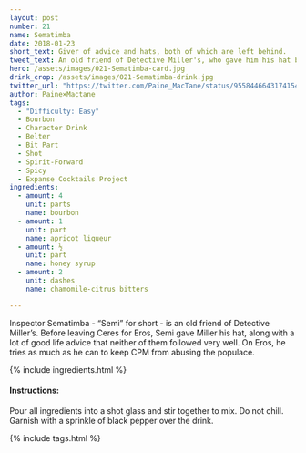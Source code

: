 ```yaml
---
layout: post
number: 21
name: Sematimba
date: 2018-01-23
short_text: Giver of advice and hats, both of which are left behind.
tweet_text: An old friend of Detective Miller's, who gave him his hat before leaving Ceres for Eros.
hero: /assets/images/021-Sematimba-card.jpg
drink_crop: /assets/images/021-Sematimba-drink.jpg
twitter_url: "https://twitter.com/Paine_MacTane/status/955844664317415424"
author: Paine×Mactane
tags: 
  - "Difficulty: Easy"
  - Bourbon
  - Character Drink
  - Belter
  - Bit Part
  - Shot
  - Spirit-Forward
  - Spicy
  - Expanse Cocktails Project
ingredients:
  - amount: 4
    unit: parts
    name: bourbon
  - amount: 1
    unit: part
    name: apricot liqueur
  - amount: ½
    unit: part
    name: honey syrup
  - amount: 2
    unit: dashes
    name: chamomile-citrus bitters

---
```


Inspector Sematimba - “Semi” for short - is an old friend of Detective Miller’s.  Before leaving Ceres for Eros, Semi gave Miller his hat, along with a lot of good life advice that neither of them followed very well. On Eros, he tries as much as he can to keep CPM from abusing the populace.

{% include ingredients.html %}

#### Instructions:

Pour all ingredients into a shot glass and stir together to mix. Do not chill. Garnish with a sprinkle of black pepper over the drink.

{% include tags.html %}
